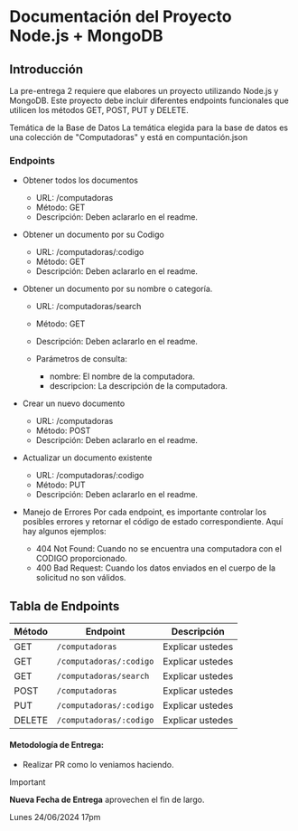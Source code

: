 # Documentación del Proyecto Node.js + MongoDB

## Introducción

La pre-entrega 2 requiere que elabores un proyecto utilizando Node.js y MongoDB. Este proyecto debe incluir diferentes endpoints funcionales que utilicen los métodos GET, POST, PUT y DELETE. 

Temática de la Base de Datos
La temática elegida para la base de datos es una colección de "Computadoras" y está en compuntación.json

### Endpoints 

- Obtener todos los documentos
    - URL: /computadoras
    - Método: GET
    - Descripción: Deben aclararlo en el readme.

- Obtener un documento por su Codigo
    - URL: /computadoras/:codigo
    - Método: GET
    - Descripción: Deben aclararlo en el readme.

- Obtener un documento por su nombre o categoría.
    - URL: /computadoras/search
    - Método: GET
    - Descripción: Deben aclararlo en el readme.

    - Parámetros de consulta:
        - nombre: El nombre de la computadora.
        - descripcion: La descripción de la computadora.

- Crear un nuevo documento
    - URL: /computadoras
    - Método: POST
    - Descripción: Deben aclararlo en el readme.

- Actualizar un documento existente
    - URL: /computadoras/:codigo
    - Método: PUT
    - Descripción: Deben aclararlo en el readme.

- Manejo de Errores
Por cada endpoint, es importante controlar los posibles errores y retornar el código de estado correspondiente. Aquí hay algunos ejemplos:

    - 404 Not Found: Cuando no se encuentra una computadora con el CODIGO proporcionado.
    - 400 Bad Request: Cuando los datos enviados en el cuerpo de la solicitud no son válidos.

## Tabla de Endpoints

| Método | Endpoint               | Descripción                                      |
|--------|------------------------|--------------------------------------------------|
| GET    | `/computadoras`        | Explicar ustedes                   |
| GET    | `/computadoras/:codigo`    | Explicar ustedes                |
| GET    | `/computadoras/search` | Explicar ustedes     |
| POST   | `/computadoras`        | Explicar ustedes                      |
| PUT    | `/computadoras/:codigo`    | Explicar ustedes             |
| DELETE | `/computadoras/:codigo`    | Explicar ustedes               |

#### Metodología de Entrega:
- Realizar PR como lo veniamos haciendo.
  
> [!Important]
> **Nueva Fecha de Entrega** aprovechen el fin de largo.
> 
> Lunes 24/06/2024 17pm
